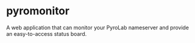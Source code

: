 # pyromonitor
A web application that can monitor your PyroLab nameserver and provide an easy-to-access status board.
